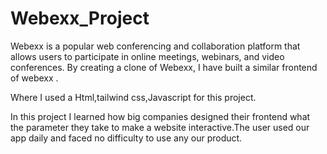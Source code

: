 # Webexx_Project
Webexx is a popular web conferencing and collaboration platform that allows users to participate in online meetings, webinars, and video conferences. By creating a clone of Webexx, I have built a similar frontend of webexx .

Where I used a Html,tailwind css,Javascript for this project.

In this project I learned how big companies designed their frontend what the parameter they take to make a website interactive.The user used our app daily and faced no difficulty to use any our product.
